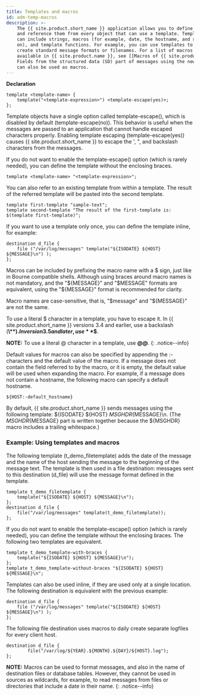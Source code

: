 ```yaml
---
title: Templates and macros
id: adm-temp-macros
description: >-
    The {{ site.product.short_name }} application allows you to define message templates,
    and reference them from every object that can use a template. Templates
    can include strings, macros (for example, date, the hostname, and so
    on), and template functions. For example, you can use templates to
    create standard message formats or filenames. For a list of macros
    available in {{ site.product.name }}, see [[Macros of {{ site.product.short_name }}|adm-temp-macro-ose]].  
    Fields from the structured data (SD) part of messages using the new IETF-syslog standard
    can also be used as macros.
---
```


**Declaration**

```config
template <template-name> {
    template("<template-expression>") <template-escape(yes)>;
};
```

Template objects have a single option called template-escape(), which is
disabled by default (template-escape(no)). This behavior is useful when
the messages are passed to an application that cannot handle escaped
characters properly. Enabling template escaping (template-escape(yes))
causes {{ site.product.short_name }} to escape the \', \", and backslash characters from the
messages.

If you do not want to enable the template-escape() option (which is
rarely needed), you can define the template without the enclosing
braces.

```config
template <template-name> "<template-expression>";
```

You can also refer to an existing template from within a template. The
result of the referred template will be pasted into the second template.

```config
template first-template "sample-text";
template second-template "The result of the first-template is: $(template first-template)";
```

If you want to use a template only once, you can define the template
inline, for example:

```config
destination d_file {
    file ("/var/log/messages" template("${ISODATE} ${HOST} ${MESSAGE}\n") );
};
```

Macros can be included by prefixing the macro name with a $ sign, just
like in Bourne compatible shells. Although using braces around macro
names is not mandatory, and the "${MESSAGE}" and "$MESSAGE"
formats are equivalent, using the "${MESSAGE}" format is recommended
for clarity.

Macro names are case-sensitive, that is, "$message" and "${MESSAGE}"
are not the same.

To use a literal $ character in a template, you have to escape it. In
{{ site.product.short_name }} versions 3.4 and earlier, use a backslash (**\\$**). In
version 3.5 and later, use **$$**.

**NOTE:** To use a literal @ character in a template, use **@@**.
{: .notice--info}

Default values for macros can also be specified by appending the :-
characters and the default value of the macro. If a message does not
contain the field referred to by the macro, or it is empty, the default
value will be used when expanding the macro. For example, if a message
does not contain a hostname, the following macro can specify a default
hostname.

```config
${HOST:-default_hostname}
```

By default, {{ site.product.short_name }} sends messages using the following template:
${ISODATE} ${HOST} ${MSGHDR}${MESSAGE}\\n. (The
${MSGHDR}${MESSAGE} part is written together because the ${MSGHDR}
macro includes a trailing whitespace.)

### Example: Using templates and macros

The following template (t\_demo\_filetemplate) adds the date of the
message and the name of the host sending the message to the beginning of
the message text. The template is then used in a file destination:
messages sent to this destination (d\_file) will use the message format
defined in the template.

```config
template t_demo_filetemplate {
    template("${ISODATE} ${HOST} ${MESSAGE}\n");
};
destination d_file {
    file("/var/log/messages" template(t_demo_filetemplate));
};
```

If you do not want to enable the template-escape() option (which is
rarely needed), you can define the template without the enclosing
braces. The following two templates are equivalent.

```config
template t_demo_template-with-braces {
    template("${ISODATE} ${HOST} ${MESSAGE}\n");
};
template t_demo_template-without-braces "${ISODATE} ${HOST} ${MESSAGE}\n";
```

Templates can also be used inline, if they are used only at a single
location. The following destination is equivalent with the previous
example:

```config
destination d_file {
    file ("/var/log/messages" template("${ISODATE} ${HOST} ${MESSAGE}\n") );
};
```

The following file destination uses macros to daily create separate
logfiles for every client host.

```config
destination d_file {
        file("/var/log/${YEAR}.${MONTH}.${DAY}/${HOST}.log");
};
```

**NOTE:** Macros can be used to format messages, and also in the name of
destination files or database tables. However, they cannot be used in
sources as wildcards, for example, to read messages from files or
directories that include a date in their name.
{: .notice--info}
